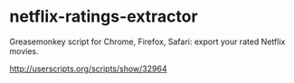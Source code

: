 netflix-ratings-extractor
=========================

Greasemonkey script for Chrome, Firefox, Safari: export your rated Netflix movies.

http://userscripts.org/scripts/show/32964
